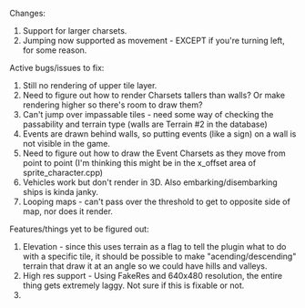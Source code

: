 Changes:

1. Support for larger charsets.
2. Jumping now supported as movement - EXCEPT if you're turning left, for some reason.

Active bugs/issues to fix:

1. Still no rendering of upper tile layer.
2. Need to figure out how to render Charsets tallers than walls? Or make rendering higher so there's room to draw them?
3. Can't jump over impassable tiles - need some way of checking the passability and terrain type (walls are Terrain #2 in the database)
4. Events are drawn behind walls, so putting events (like a sign) on a wall is not visible in the game.
5. Need to figure out how to draw the Event Charsets as they move from point to point (I'm thinking this might be in the x_offset area of sprite_character.cpp)
6. Vehicles work but don't render in 3D. Also embarking/disembarking ships is kinda janky.
7. Looping maps - can't pass over the threshold to get to opposite side of map, nor does it render.


Features/things yet to be figured out:

1. Elevation - since this uses terrain as a flag to tell the plugin what to do with a specific tile, it should be possible to make "acending/descending" terrain that draw it at an angle so we could have hills and valleys.
2. High res support - Using FakeRes and 640x480 resolution, the entire thing gets extremely laggy. Not sure if this is fixable or not.
3. 
